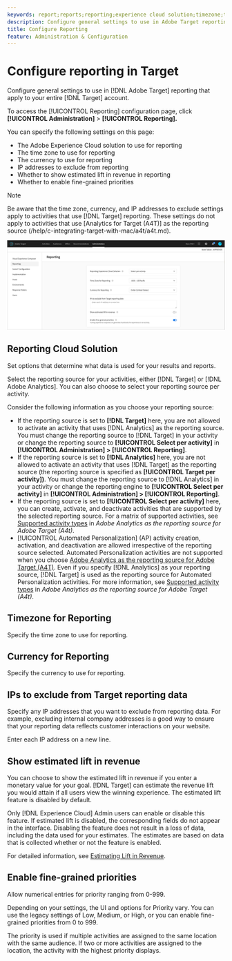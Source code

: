 ```yaml
---
keywords: report;reports;reporting;experience cloud solution;timezone;time zone;currency;exclude IPs;estimated lift in revenue;revenue;lift in revenue;fine-grained priorities;fine-grained
description: Configure general settings to use in Adobe Target reporting that apply to your entire Target account. You can configure the Adobe Experience Cloud solution to use for reporting (Target or Analytics), the time zone and currency format to use for reporting, IP addresses to exclude from reporting, and whether to show the estimated lift in revenue and fine-grained priorities in reporting.
title: Configure Reporting
feature: Administration & Configuration
---
```


# Configure reporting in Target

Configure general settings to use in [!DNL Adobe Target] reporting that apply to your entire [!DNL Target] account.

To access the [!UICONTROL Reporting] configuration page, click **[!UICONTROL Administration]** > **[!UICONTROL Reporting].**

You can specify the following settings on this page:

* The Adobe Experience Cloud solution to use for reporting
* The time zone to use for reporting
* The currency to use for reporting
* IP addresses to exclude from reporting
* Whether to show estimated lift in revenue in reporting
* Whether to enable fine-grained priorities

>[!NOTE]
>
>Be aware that the time zone, currency, and IP addresses to exclude settings apply to activities that use [!DNL Target] reporting. These settings do not apply to activities that use [Analytics for Target (A4T)] as the reporting source (/help/c-integrating-target-with-mac/a4t/a4t.md).

![Reporting page](/help/administrating-target/assets/reporting.png)

## Reporting Cloud Solution

Set options that determine what data is used for your results and reports.

Select the reporting source for your activities, either [!DNL Target] or [!DNL Adobe Analytics]. You can also choose to select your reporting source per activity. 

Consider the following information as you choose your reporting source:

* If the reporting source is set to **[!DNL Target]** here, you are not allowed to activate an activity that uses [!DNL Analytics] as the reporting source. You must change the reporting source to [!DNL Target] in your activity or change the reporting source to **[!UICONTROL Select per activity]** in **[!UICONTROL Administration] > [!UICONTROL Reporting]**.
* If the reporting source is set to **[!DNL Analytics]** here, you are not allowed to activate an activity that uses [!DNL Target] as the reporting source (the reporting source is specified as **[!UICONTROL Target per activity])**. You must change the reporting source to [!DNL Analytics] in your activity or change the reporting engine to **[!UICONTROL Select per activity]** in **[!UICONTROL Administration] > [!UICONTROL Reporting]**.
* If the reporting source is set to **[!UICONTROL Select per activity]** here, you can create, activate, and deactivate activities that are supported by the selected reporting source. For a matrix of supported activities, see [Supported activity types](/help/c-integrating-target-with-mac/a4t/a4t.md#section_F487896214BF4803AF78C552EF1669AA) in *Adobe Analytics as the reporting source for Adobe Target (A4t)*.
* [!UICONTROL Automated Personalization] (AP) activity creation, activation, and deactivation are allowed irrespective of the reporting source selected. Automated Personalization activities are not supported when you choose [Adobe Analytics as the reporting source for Adobe Target (A4T)](/help/c-integrating-target-with-mac/a4t/a4t.md). Even if you specify [!DNL Analytics] as your reporting source, [!DNL Target] is used as the reporting source for Automated Personalization activities. For more information, see [Supported activity types](/help/c-integrating-target-with-mac/a4t/a4t.md#section_F487896214BF4803AF78C552EF1669AA) in *Adobe Analytics as the reporting source for Adobe Target (A4t)*.

## Timezone for Reporting

Specify the time zone to use for reporting.

## Currency for Reporting

Specify the currency to use for reporting.

## IPs to exclude from Target reporting data

Specify any IP addresses that you want to exclude from reporting data. For example, excluding internal company addresses is a good way to ensure that your reporting data reflects customer interactions on your website.

Enter each IP address on a new line.

## Show estimated lift in revenue

You can choose to show the estimated lift in revenue if you enter a monetary value for your goal. [!DNL Target] can estimate the revenue lift you would attain if all users view the winning experience. The estimated lift feature is disabled by default.

Only [!DNL Experience Cloud] Admin users can enable or disable this feature. If estimated lift is disabled, the corresponding fields do not appear in the interface. Disabling the feature does not result in a loss of data, including the data used for your estimates. The estimates are based on data that is collected whether or not the feature is enabled.

For detailed information, see [Estimating Lift in Revenue](/help/administrating-target/r-target-account-preferences/estimating-lift-in-revenue.md).

## Enable fine-grained priorities

Allow numerical entries for priority ranging from 0-999.

Depending on your settings, the UI and options for Priority  vary. You can use the legacy settings of Low, Medium, or High, or you can enable fine-grained priorities from 0 to 999.

The priority is used if multiple activities are assigned to the same location with the same audience. If two or more activities are assigned to the location, the activity with the highest priority displays.
